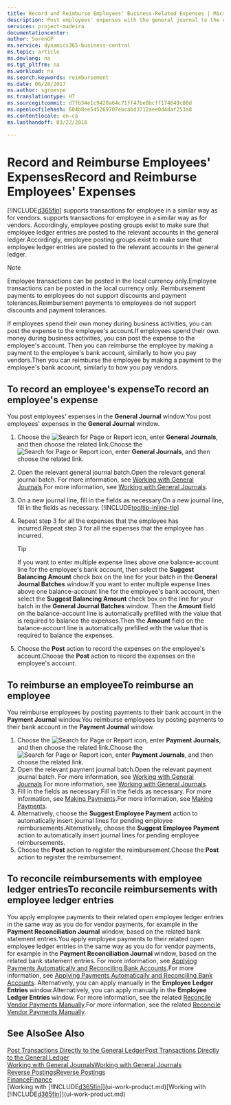 ```yaml
---
title: Record and Reimburse Employees' Business-Related Expenses | Microsoft Docs
description: Post employees' expenses with the general journal to the employee's account and later post a payment to the employee's bank account to reimburse for the business-related expense.
services: project-madeira
documentationcenter: 
author: SorenGP
ms.service: dynamics365-business-central
ms.topic: article
ms.devlang: na
ms.tgt_pltfrm: na
ms.workload: na
ms.search.keywords: reimbursement
ms.date: 06/28/2017
ms.author: sgroespe
ms.translationtype: HT
ms.sourcegitcommit: d7fb34e1c9428a64c71ff47be8bcff174649c00d
ms.openlocfilehash: 604b8ee545269707ebcabd3712aee0d4daf253a8
ms.contentlocale: en-ca
ms.lasthandoff: 03/22/2018

---
```

# <a name="record-and-reimburse-employees-expenses"></a><span data-ttu-id="79bdb-103">Record and Reimburse Employees' Expenses</span><span class="sxs-lookup"><span data-stu-id="79bdb-103">Record and Reimburse Employees' Expenses</span></span>
[!INCLUDE[d365fin](includes/d365fin_md.md)]<span data-ttu-id="79bdb-104"> supports transactions for employee in a similar way as for vendors.</span><span class="sxs-lookup"><span data-stu-id="79bdb-104"> supports transactions for employee in a similar way as for vendors.</span></span> <span data-ttu-id="79bdb-105">Accordingly, employee posting groups exist to make sure that employee ledger entries are posted to the relevant accounts in the general ledger.</span><span class="sxs-lookup"><span data-stu-id="79bdb-105">Accordingly, employee posting groups exist to make sure that employee ledger entries are posted to the relevant accounts in the general ledger.</span></span>

> [!NOTE]  
> <span data-ttu-id="79bdb-106">Employee transactions can be posted in the local currency only.</span><span class="sxs-lookup"><span data-stu-id="79bdb-106">Employee transactions can be posted in the local currency only.</span></span> <span data-ttu-id="79bdb-107">Reimbursement payments to employees do not support discounts and payment tolerances.</span><span class="sxs-lookup"><span data-stu-id="79bdb-107">Reimbursement payments to employees do not support discounts and payment tolerances.</span></span>

<span data-ttu-id="79bdb-108">If employees spend their own money during business activities, you can post the expense to the employee's account.</span><span class="sxs-lookup"><span data-stu-id="79bdb-108">If employees spend their own money during business activities, you can post the expense to the employee's account.</span></span> <span data-ttu-id="79bdb-109">Then you can reimburse the employee by making a payment to the employee's bank account, similarly to how you pay vendors.</span><span class="sxs-lookup"><span data-stu-id="79bdb-109">Then you can reimburse the employee by making a payment to the employee's bank account, similarly to how you pay vendors.</span></span>

## <a name="to-record-an-employees-expense"></a><span data-ttu-id="79bdb-110">To record an employee's expense</span><span class="sxs-lookup"><span data-stu-id="79bdb-110">To record an employee's expense</span></span>
<span data-ttu-id="79bdb-111">You post employees' expenses in the **General Journal** window.</span><span class="sxs-lookup"><span data-stu-id="79bdb-111">You post employees' expenses in the **General Journal** window.</span></span>
1. <span data-ttu-id="79bdb-112">Choose the ![Search for Page or Report](media/ui-search/search_small.png "Search for Page or Report icon") icon, enter **General Journals**, and then choose the related link.</span><span class="sxs-lookup"><span data-stu-id="79bdb-112">Choose the ![Search for Page or Report](media/ui-search/search_small.png "Search for Page or Report icon") icon, enter **General Journals**, and then choose the related link.</span></span>
2. <span data-ttu-id="79bdb-113">Open the relevant general journal batch.</span><span class="sxs-lookup"><span data-stu-id="79bdb-113">Open the relevant general journal batch.</span></span> <span data-ttu-id="79bdb-114">For more information, see [Working with General Journals](ui-work-general-journals.md).</span><span class="sxs-lookup"><span data-stu-id="79bdb-114">For more information, see [Working with General Journals](ui-work-general-journals.md).</span></span>
3. <span data-ttu-id="79bdb-115">On a new journal line, fill in the fields as necessary.</span><span class="sxs-lookup"><span data-stu-id="79bdb-115">On a new journal line, fill in the fields as necessary.</span></span> [!INCLUDE[tooltip-inline-tip](includes/tooltip-inline-tip_md.md)]    
4. <span data-ttu-id="79bdb-116">Repeat step 3 for all the expenses that the employee has incurred.</span><span class="sxs-lookup"><span data-stu-id="79bdb-116">Repeat step 3 for all the expenses that the employee has incurred.</span></span>

    > [!TIP]  
    > <span data-ttu-id="79bdb-117">If you want to enter multiple expense lines above one balance-account line for the employee's bank account, then select the **Suggest Balancing Amount** check box on the line for your batch in the **General Journal Batches** window.</span><span class="sxs-lookup"><span data-stu-id="79bdb-117">If you want to enter multiple expense lines above one balance-account line for the employee's bank account, then select the **Suggest Balancing Amount** check box on the line for your batch in the **General Journal Batches** window.</span></span> <span data-ttu-id="79bdb-118">Then the **Amount** field on the balance-account line is automatically prefilled with the value that is required to balance the expenses.</span><span class="sxs-lookup"><span data-stu-id="79bdb-118">Then the **Amount** field on the balance-account line is automatically prefilled with the value that is required to balance the expenses.</span></span>
5. <span data-ttu-id="79bdb-119">Choose the **Post** action to record the expenses on the employee's account.</span><span class="sxs-lookup"><span data-stu-id="79bdb-119">Choose the **Post** action to record the expenses on the employee's account.</span></span>

## <a name="to-reimburse-an-employee"></a><span data-ttu-id="79bdb-120">To reimburse an employee</span><span class="sxs-lookup"><span data-stu-id="79bdb-120">To reimburse an employee</span></span>
<span data-ttu-id="79bdb-121">You reimburse employees by posting payments to their bank account in the **Payment Journal** window.</span><span class="sxs-lookup"><span data-stu-id="79bdb-121">You reimburse employees by posting payments to their bank account in the **Payment Journal** window.</span></span>
1. <span data-ttu-id="79bdb-122">Choose the ![Search for Page or Report](media/ui-search/search_small.png "Search for Page or Report icon") icon, enter **Payment Journals**, and then choose the related link.</span><span class="sxs-lookup"><span data-stu-id="79bdb-122">Choose the ![Search for Page or Report](media/ui-search/search_small.png "Search for Page or Report icon") icon, enter **Payment Journals**, and then choose the related link.</span></span>
2. <span data-ttu-id="79bdb-123">Open the relevant payment journal batch.</span><span class="sxs-lookup"><span data-stu-id="79bdb-123">Open the relevant payment journal batch.</span></span> <span data-ttu-id="79bdb-124">For more information, see [Working with General Journals](ui-work-general-journals.md).</span><span class="sxs-lookup"><span data-stu-id="79bdb-124">For more information, see [Working with General Journals](ui-work-general-journals.md).</span></span>
3. <span data-ttu-id="79bdb-125">Fill in the fields as necessary.</span><span class="sxs-lookup"><span data-stu-id="79bdb-125">Fill in the fields as necessary.</span></span> <span data-ttu-id="79bdb-126">For more information, see [Making Payments](payables-make-payments.md).</span><span class="sxs-lookup"><span data-stu-id="79bdb-126">For more information, see [Making Payments](payables-make-payments.md).</span></span>
4. <span data-ttu-id="79bdb-127">Alternatively, choose the **Suggest Employee Payment** action to automatically insert journal lines for pending employee reimbursements.</span><span class="sxs-lookup"><span data-stu-id="79bdb-127">Alternatively, choose the **Suggest Employee Payment** action to automatically insert journal lines for pending employee reimbursements.</span></span>
5. <span data-ttu-id="79bdb-128">Choose the **Post** action to register the reimbursement.</span><span class="sxs-lookup"><span data-stu-id="79bdb-128">Choose the **Post** action to register the reimbursement.</span></span>  

## <a name="to-reconcile-reimbursements-with-employee-ledger-entries"></a><span data-ttu-id="79bdb-129">To reconcile reimbursements with employee ledger entries</span><span class="sxs-lookup"><span data-stu-id="79bdb-129">To reconcile reimbursements with employee ledger entries</span></span>
<span data-ttu-id="79bdb-130">You apply employee payments to their related open employee ledger entries in the same way as you do for vendor payments, for example in the **Payment Reconciliation Journal** window, based on the related bank statement entries.</span><span class="sxs-lookup"><span data-stu-id="79bdb-130">You apply employee payments to their related open employee ledger entries in the same way as you do for vendor payments, for example in the **Payment Reconciliation Journal** window, based on the related bank statement entries.</span></span> <span data-ttu-id="79bdb-131">For more information, see [Applying Payments Automatically and Reconciling Bank Accounts](receivables-apply-payments-auto-reconcile-bank-accounts.md).</span><span class="sxs-lookup"><span data-stu-id="79bdb-131">For more information, see [Applying Payments Automatically and Reconciling Bank Accounts](receivables-apply-payments-auto-reconcile-bank-accounts.md).</span></span> <span data-ttu-id="79bdb-132">Alternatively, you can apply manually in the **Employee Ledger Entries** window.</span><span class="sxs-lookup"><span data-stu-id="79bdb-132">Alternatively, you can apply manually in the **Employee Ledger Entries** window.</span></span> <span data-ttu-id="79bdb-133">For more information, see the related [Reconcile Vendor Payments Manually](payables-how-apply-purchase-transactions-manually.md).</span><span class="sxs-lookup"><span data-stu-id="79bdb-133">For more information, see the related [Reconcile Vendor Payments Manually](payables-how-apply-purchase-transactions-manually.md).</span></span>  

## <a name="see-also"></a><span data-ttu-id="79bdb-134">See Also</span><span class="sxs-lookup"><span data-stu-id="79bdb-134">See Also</span></span>
[<span data-ttu-id="79bdb-135">Post Transactions Directly to the General Ledger</span><span class="sxs-lookup"><span data-stu-id="79bdb-135">Post Transactions Directly to the General Ledger</span></span>](finance-how-post-transactions-directly.md)  
[<span data-ttu-id="79bdb-136">Working with General Journals</span><span class="sxs-lookup"><span data-stu-id="79bdb-136">Working with General Journals</span></span>](ui-work-general-journals.md)  
[<span data-ttu-id="79bdb-137">Reverse Postings</span><span class="sxs-lookup"><span data-stu-id="79bdb-137">Reverse Postings</span></span>](finance-how-reverse-journal-posting.md)  
[<span data-ttu-id="79bdb-138">Finance</span><span class="sxs-lookup"><span data-stu-id="79bdb-138">Finance</span></span>](finance.md)  
<span data-ttu-id="79bdb-139">[Working with [!INCLUDE[d365fin](includes/d365fin_md.md)]](ui-work-product.md)</span><span class="sxs-lookup"><span data-stu-id="79bdb-139">[Working with [!INCLUDE[d365fin](includes/d365fin_md.md)]](ui-work-product.md)</span></span>  

